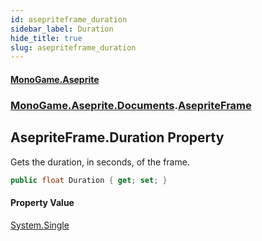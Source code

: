 ```yaml
---
id: asepriteframe_duration
sidebar_label: Duration
hide_title: true
slug: asepriteframe_duration
---
```

#### [MonoGame.Aseprite](index 'index')
### [MonoGame.Aseprite.Documents](monogame_aseprite_documents 'MonoGame.Aseprite.Documents').[AsepriteFrame](asepriteframe 'MonoGame.Aseprite.Documents.AsepriteFrame')
## AsepriteFrame.Duration Property
Gets the duration, in seconds, of the frame.  
```csharp
public float Duration { get; set; }
```
#### Property Value
[System.Single](https://docs.microsoft.com/en-us/dotnet/api/System.Single 'System.Single')  
